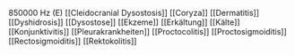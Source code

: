 850000 Hz (E)
[[Cleidocranial Dysostosis]]
[[Coryza]]
[[Dermatitis]]
[[Dyshidrosis]]
[[Dysostose]]
[[Ekzeme]]
[[Erkältung]]
[[Kälte]]
[[Konjunktivitis]]
[[Pleurakrankheiten]]
[[Proctocolitis]]
[[Proctosigmoiditis]]
[[Rectosigmoiditis]]
[[Rektokolitis]]